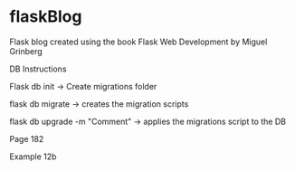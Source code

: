 # flaskBlog
Flask blog created using the book Flask Web Development by Miguel Grinberg

DB Instructions

Flask db init -> Create migrations folder

flask db migrate -> creates the migration scripts

flask db upgrade -m "Comment" -> applies the migrations script to the DB

Page 182

Example 12b